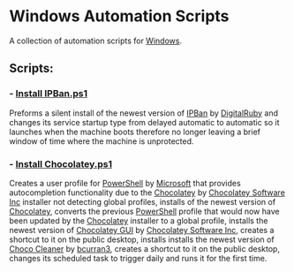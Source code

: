 #  Windows Automation Scripts
A collection of automation scripts for [Windows](https://www.microsoft.com/windows).

## Scripts: 
### - [Install IPBan.ps1](https://github.com/ThioMahow/Windows-Automation-Scripts/blob/main/Install%20IPBan.ps1)
Preforms a silent install of the newest version of [IPBan](https://github.com/DigitalRuby/IPBan) by [DigitalRuby](https://digitalruby.com) and changes its service startup type from delayed automatic to automatic so it launches when the machine boots therefore no longer leaving a brief window of time where the machine is unprotected.

### - [Install Chocolatey.ps1](https://github.com/ThioMahow/Windows-Automation-Scripts/blob/main/Install%20Chocolatey.ps1)
Creates a user profile for [PowerShell](https://learn.microsoft.com/powershell) by [Microsoft](https://microsoft.com) that provides autocompletion functionality due to the [Chocolatey](https://chocolatey.org) by [Chocolatey Software Inc](https://chocolatey.org/about) installer not detecting global profiles, installs of the newest version of [Chocolatey](https://chocolatey.org), converts the previous [PowerShell](https://learn.microsoft.com/powershell) profile that would now have been updated by the [Chocolatey](https://chocolatey.org) installer to a global profile, installs the newest version of [Chocolatey GUI](https://community.chocolatey.org/packages/ChocolateyGUI) by [Chocolatey Software Inc](https://chocolatey.org/about), creates a shortcut to it on the public desktop, installs installs the newest version of [Choco Cleaner](https://community.chocolatey.org/packages/choco-cleaner) by [bcurran3](https://www.patreon.com/bcurran3), creates a shortcut to it on the public desktop, changes its scheduled task to trigger daily and runs it for the first time.
